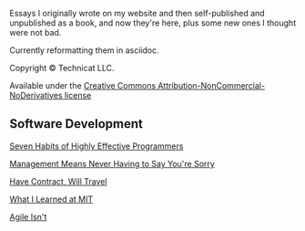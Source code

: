 Essays I originally wrote on my website and then self-published and unpublished as a book, and now they're here, plus some new ones I thought were not bad.

Currently reformatting them in asciidoc.

Copyright &copy; Technicat LLC.

Available under the [Creative Commons Attribution-NonCommercial-NoDerivatives license](https://creativecommons.org/licenses/by-nc-nd/4.0/)

## Software Development

[Seven Habits of Highly Effective Programmers](software/sevenhabitsofhighlyeffectiveprogrammers.adoc)

[Management Means Never Having to Say You're Sorry](software/managementmeansneverhavingtosayyouresorry.adoc)

[Have Contract, Will Travel](software/havecontractwilltravel.adoc)

[What I Learned at MIT](mit/whatilearnedatmit.adoc)

[Agile Isn't](software/agileisnt.adoc)


